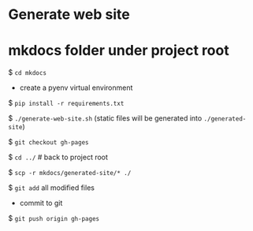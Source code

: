 
# Generate web site

# mkdocs folder under project root
$ `cd mkdocs`

* create a pyenv virtual environment 

$ `pip install -r requirements.txt`

$ `./generate-web-site.sh` (static files will be generated into `./generated-site`)

$ `git checkout gh-pages`

$ `cd ../`   # back to project root

$ `scp -r mkdocs/generated-site/* ./`

$ `git add` all modified files

* commit to git 

$ `git push origin gh-pages`

